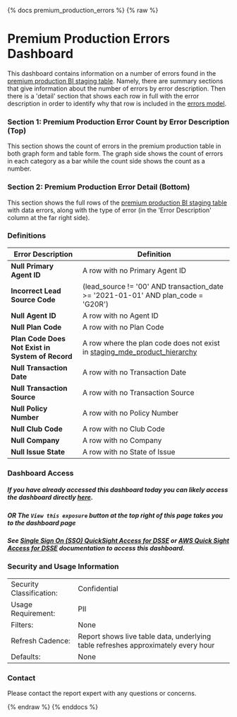 {% docs premium_production_errors %}
{% raw %}

# Premium Production Errors Dashboard
This dashboard contains information on a number of errors found in the
[premium production BI staging table](#!/model/model.aaa_life_data_platform.staging_bi_premium_production).
Namely, there are summary sections that give information about the number of errors by error
description. Then there is a 'detail' section that shows each row in full with the error 
description in order to identify why that row is included in the
[errors model](#!/model/model.aaa_life_data_platform.business_rule_violation_monitoring_premium_production_errors). 

### Section 1: Premium Production Error Count by Error Description (Top)
This section shows the count of errors in the premium production table in both graph form and 
table form. The graph side shows the count of errors in each category as a bar while the count 
side shows the count as a number.

### Section 2: Premium Production Error Detail (Bottom)
This section shows the full rows of the [premium production BI staging table](#!/model/model.aaa_life_data_platform.staging_bi_premium_production)
with data errors, along with the type of error (in the 'Error Description' column at the far
right side).

### Definitions
| **Error Description**                             | **Definition** |
| ---------------------                             | -------------- |
| **Null Primary Agent ID**                         | A row with no Primary Agent ID |
| **Incorrect Lead Source Code**                    | (lead_source != '00' AND transaction_date >= '2021-01-01' AND plan_code = 'G20R') |
| **Null Agent ID**                                 | A row with no Agent ID |
| **Null Plan Code**                                | A row with no Plan Code |
| **Plan Code Does Not Exist in System of Record**  | A row where the plan code does not exist in [staging_mde_product_hierarchy](#!/model/model.aaa_life_data_platform.staging_mde_product_hierarchy) |
| **Null Transaction Date**                         | A row with no Transaction Date |
| **Null Transaction Source**                       | A row with no Transaction Source |
| **Null Policy Number**                            | A row with no Policy Number |
| **Null Club Code**                                | A row with no Club Code |
| **Null Company**                                  | A row with no Company |
| **Null Issue State**                              | A row with no State of Issue |

### Dashboard Access
##### If you have already accessed this dashboard today you can likely access the dashboard directly [here](https://us-east-1.quicksight.aws.amazon.com/sn/dashboards/359fb408-b64c-4536-b8ae-5a379a44f0b0).
##### OR The `View this exposure` button at the top right of this page takes you to the dashboard page
##### See [Single Sign On (SSO) QuickSight Access for DSSE](https://aaalife-data.atlassian.net/wiki/spaces/DPF/pages/10652483611/SSO+Quick+Sight+Access+for+DSSE) or [AWS Quick Sight Access for DSSE](https://aaalife-data.atlassian.net/wiki/spaces/DPF/pages/823885867/AWS+Quick+Sight+Access+for+DSSE) documentation to access this dashboard.

### Security and Usage Information
|     |     |
| --- | --- |
| Security Classification: | Confidential |
| Usage Requirement:       | PII |
| Filters:                 | None |
| Refresh Cadence:         | Report shows live table data, underlying table refreshes approximately every hour |
| Defaults:                | None |

### Contact
Please contact the report expert with any questions or concerns.

{% endraw %}
{% enddocs %}